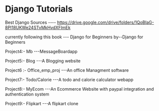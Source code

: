 # Django Tutorials 
Best Django Sources ---- https://drive.google.com/drive/folders/1QoBIaG-8PI18UKWe24STvMkHvdXFlmEk


currently following this book --- Django for Beginners by--Django for Beginners

Project4:- Mb ---MessageBoardapp 

Project5:- Blog  ---A Blogging website

Project6 :- Office_emp_proj   ---An office Managment software

Project7:- Todo/Calorie     ---A todo and calorie calculator webapp 

Project8:- MyEcom        ---An Ecommerce Website with paypal integration and authentication system

Project9:-  Flipkart    ---A flipkart clone 
